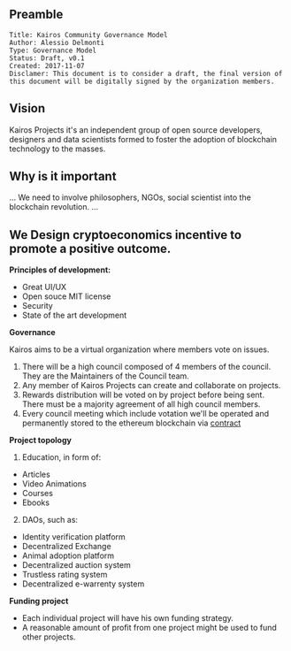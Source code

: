 ## Preamble

    Title: Kairos Community Governance Model
    Author: Alessio Delmonti
    Type: Governance Model
    Status: Draft, v0.1
    Created: 2017-11-07
    Disclamer: This document is to consider a draft, the final version of this document will be digitally signed by the organization members.
    


## Vision

Kairos Projects it's an independent group of open source developers, designers and data scientists formed to foster the adoption of blockchain technology to the masses.


## Why is it important

...
We need to involve philosophers, NGOs, social scientist into the blockchain revolution.
...

## We Design cryptoeconomics incentive to promote a positive outcome.
**Principles of development:**

- Great UI/UX
- Open souce MIT license
- Security
- State of the art development

**Governance**

Kairos aims to be a virtual organization where members vote on issues.

1. There will be a high council composed of 4 members of the council. They are the Maintainers of the Council team.
2. Any member of Kairos Projects can create and collaborate on projects.
3. Rewards distribution will be voted on by project before being sent. There must be a majority agreement of all high council members.
4. Every council meeting which include votation we'll be operated and permanently stored to the ethereum blockchain via [contract]()


**Project topology**

1. Education, in form of:
  * Articles
  * Video Animations
  * Courses
  * Ebooks
  
2. DAOs, such as:
  * Identity verification platform
  * Decentralized Exchange
  * Animal adoption platform
  * Decentralized auction system
  * Trustless rating system
  * Decentralized e-warrenty system
  
**Funding project**

- Each individual project will have his own funding strategy.
- A reasonable amount of profit from one project might be used to fund other projects.
